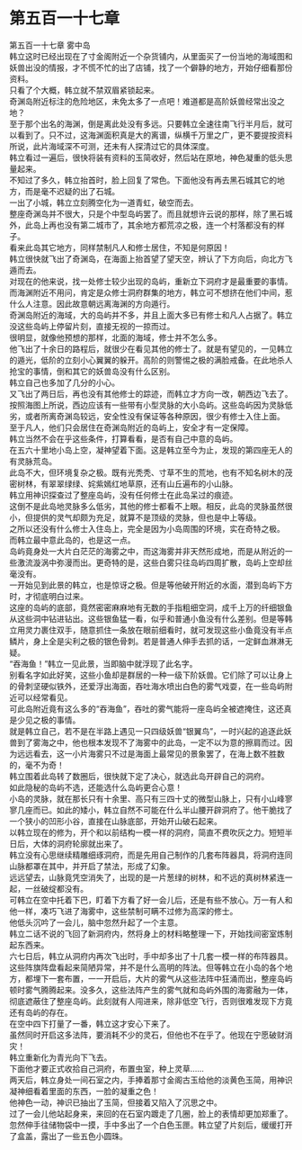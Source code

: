 # 第五百一十七章

第五百一十七章 雾中岛\
韩立这时已经出现在了寸金阁附近一个杂货铺内，从里面买了一份当地的海域图和妖兽出没的情报，才不慌不忙的出了店铺，找了一个僻静的地方，开始仔细看那份资料。\
只看了个大概，韩立就不禁双眉紧锁起来。\
奇渊岛附近标注的危险地区，未免太多了一点吧！难道都是高阶妖兽经常出没之地？\
至于那个出名的海渊，倒是离此处没有多远。只要韩立全速往南飞行半月后，就可以看到了。只不过，这海渊面积真是大的离谱，纵横千万里之广，更不要提按资料所说，此片海域深不可测，还未有人探清过它的具体深度。\
韩立看过一遍后，很快将装有资料的玉简收好，然后站在原地，神色凝重的低头思量起来。\
不知过了多久，韩立抬首时，脸上回复了常色。下面他没有再去黑石城其它的地方，而是毫不迟疑的出了石城。\
一出了小城，韩立立刻腾空化为一道青虹，破空而去。\
整座奇渊岛并不很大，只是个中型岛屿罢了。而且就想许云说的那样，除了黑石城外，此岛上再也没有第二城市了，其余地方都荒凉之极，连一个村落都没有的样子。\
看来此岛其它地方，同样禁制凡人和修士居住，不知是何原因！\
韩立很快就飞出了奇渊岛，在海面上抬首望了望天空，辨认了下方向后，向北方飞遁而去。\
对现在的他来说，找一处修士较少出现的岛屿，重新立下洞府才是最重要的事情。而海渊附近不用问，肯定是众修士洞府群集的地方，韩立可不想挤在他们中间，惹什么人注意。因此故意朝远离海渊的方向遁行。\
奇渊岛附近的海域，大的岛屿并不多，并且上面大多已有修士和凡人占据了。韩立没这些岛屿上停留片刻，直接无视的一掠而过。\
很明显，就像他预想的那样，北面的海域，修士并不怎么多。\
他飞出了十余日的路程后，就很少在看见其他的修士了。就是有望见的，一见韩立的遁光，低阶的立刻小心翼翼的躲开。高阶的则警惕之极的满脸戒备。在此地杀人抢宝的事情，倒和其它的妖兽岛没有什么区别。\
韩立自己也多加了几分的小心。\
又飞出了两日后，再也没有其他修士的踪迹，而韩立才方向一改，朝西边飞去了。\
按照海图上所说，西边应该有一些带有小型灵脉的大小岛屿。这些岛屿因为灵脉低劣，或者所离奇渊岛较远，安全性没有保证等各种原因，很少有修士入住上面。\
至于凡人，他们只会居住在奇渊岛附近的岛屿上，安全才有一定保障。\
韩立当然不会在乎这些条件，打算看看，是否有自己中意的岛屿。\
在五六十里地小岛上空，凝神望着下面。这是韩立至今为止，发现的第四座无人的有灵脉荒岛。\
此岛不大，但环境复杂之极。既有光秃秃、寸草不生的荒地，也有不知名树木的茂密树林，有翠翠绿绿、姹紫嫣红地草原，还有山丘遍布的小山脉。\
韩立用神识探查过了整座岛屿，没有任何修士在此岛呆过的痕迹。\
这倒不是此岛地灵脉多么低劣，其他的修士都看不上眼。相反，此岛的灵脉虽然很小，但提供的灵气却颇为充足，就算不是顶级的灵脉，但也是中上等级。\
之所以还没有什么修士入住岛上，完全是因为小岛周围的环境，实在奇特之极。\
而韩立最中意此岛的，也是这一点。\
岛屿竟身处一大片白茫茫的海雾之中，而这海雾并非天然形成地，而是从附近的一些激流漩涡中弥漫而出。更奇特的是，这些白雾只往岛屿四周扩散，岛屿上空却丝毫没有。\
一开始见到此景的韩立，也是惊讶之极。但是等他破开附近的水面，潜到岛屿下方时，才彻底明白过来。\
这座的岛屿的底部，竟然密密麻麻地有无数的手指粗细空洞，成千上万的纤细银鱼从这些洞中钻进钻出。这些银鱼猛一看，似乎和普通小鱼没有什么差别。但是等韩立用灵力裹住双手，随意抓住一条放在眼前细看时，就可发现这些小鱼竟没有半点鳞片，身上全是尖利之极的银色骨刺。若是普通人伸手去抓的话，一定鲜血淋淋无疑。\
“吞海鱼！”韩立一见此景，当即脑中就浮现了此名字。\
别看名字如此好笑，这些小鱼却是群居的一种一级下阶妖兽。它们除了可以让身上的骨刺坚硬似铁外，还爱浮出海面，吞吐海水喷出白色的雾气戏耍，在一些岛屿附近可以经常看见。\
可此岛附近竟有这么多的“吞海鱼”，吞吐的雾气能将一座岛屿全被遮掩住，这还真是少见之极的事情。\
就是韩立自己，若不是在半路上遇见一只四级妖兽“银翼鸟”，一时兴起的追逐此妖兽到了雾海之中，他也根本发现不了海雾中的此岛，一定不以为意的擦肩而过。因为远远看去，这一小片海雾只不过是海面上最常见的景象罢了，在海上数不胜数的，毫不为奇！\
韩立围着此岛转了数圈后，很快就下定了决心，就选此岛开辟自己的洞府。\
如此隐秘的岛屿不选，还能选什么岛屿更合心意！\
小岛的灵脉，就在那长只有十余里、高只有三四十丈的微型山脉上，只有小山峰寥寥几座而已。如此的矮小，韩立自然不可能在什么半山腰开辟洞府了。他干脆找了一个狭小的凹形小谷，直接在山脉底部，开始开山破石起来。\
以韩立现在的修为，开个和以前结构一模一样的洞府，简直不费吹灰之力。短短半日后，大体的洞府轮廓就出来了。\
韩立没有心思继续精雕细琢洞府，而是先用自己制作的几套布阵器具，将洞府连同山脉都罩在其中，并开启了禁法，形成了幻象。\
远远望去，山脉竟凭空消失了，出现的是一片葱绿的树林，和不远的真树林紧连一起，一丝破绽都没有。\
可韩立在空中托着下巴，盯着下方看了好一会儿后，还是有些不放心。万一有人和他一样，凑巧飞进了海雾中，这些禁制可瞒不过修为高深的修士。\
他低头沉吟了一会儿，脑中忽然升起了一个主意。\
韩立二话不说的飞回了新洞府内，然将身上的材料略整理一下，开始找间密室炼制起东西来。\
六七日后，韩立从洞府内再次飞出时，手中却多出了十几套一模一样的布阵器具。\
这些阵旗阵盘看起来简陋异常，并不是什么高明的阵法。但等韩立在小岛的各个地方，都埋下一套布置，一一开启后，大片的雾气从这些法阵中狂涌而出，整座岛屿顿时雾气腾腾起来。没多久，这些法阵产生的雾气就和岛屿外围的海雾融为一体，彻底遮蔽住了整座岛屿。此刻就有人闯进来，除非低空飞行，否则很难发现下方竟还有岛屿的存在。\
在空中四下打量了一番，韩立这才安心下来了。\
虽然同时开启这多法阵，要消耗不少的灵石，但他也不在乎了。他现在宁愿破财消灾！\
韩立重新化为青光向下飞去。\
下面他才要正式收拾自己洞府，布置虫室，种上灵草……\
两天后，韩立身处一间石室之内，手捧着那寸金阁古玉给他的淡黄色玉简，用神识凝神细看着里面的东西，一脸的凝重之色！\
他神色一动，神识已抽出了玉简，但接着又陷入了沉思之中。\
过了一会儿他站起身来，来回的在石室内踱走了几圈，脸上的表情却更加郑重了。\
忽然伸手往储物袋中一摸，手中多出了一个白色玉匣。韩立望了片刻后，缓缓打开了盒盖，露出了一些五色小圆珠。
